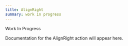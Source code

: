 ```yaml
---
title: AlignRight
summary: work in progress
---
```


Work In Progress

Documentation for the AlignRight action will appear here.